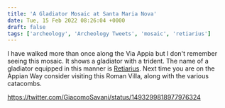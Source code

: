 ```yaml
---
title: 'A Gladiator Mosaic at Santa Maria Nova'
date: Tue, 15 Feb 2022 08:26:04 +0000
draft: false
tags: ['archeology', 'Archeology Tweets', 'mosaic', 'retiarius']
---
```


I have walked more than once along the Via Appia but I don't remember seeing this mosaic. It shows a gladiator with a trident. The name of a gladiator equipped in this manner is [Retiarius](https://en.wikipedia.org/wiki/Retiarius). Next time you are on the Appian Way consider visiting this Roman Villa, along with the various catacombs.

https://twitter.com/GiacomoSavani/status/1493299818977976324